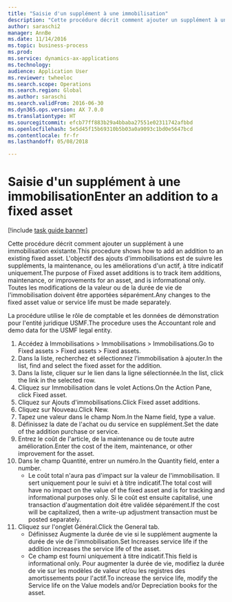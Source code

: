 ```yaml
--- 
title: "Saisie d'un supplément à une immobilisation"
description: "Cette procédure décrit comment ajouter un supplément à une immobilisation existante."
author: saraschi2
manager: AnnBe
ms.date: 11/14/2016
ms.topic: business-process
ms.prod: 
ms.service: dynamics-ax-applications
ms.technology: 
audience: Application User
ms.reviewer: twheeloc
ms.search.scope: Operations
ms.search.region: Global
ms.author: saraschi
ms.search.validFrom: 2016-06-30
ms.dyn365.ops.version: AX 7.0.0
ms.translationtype: HT
ms.sourcegitcommit: efcb77ff883b29a4bbaba27551e02311742afbbd
ms.openlocfilehash: 5e5d45f15b69310b5b03a0a9093c1bd0e5647bcd
ms.contentlocale: fr-fr
ms.lasthandoff: 05/08/2018

---
```

# <a name="enter-an-addition-to-a-fixed-asset"></a><span data-ttu-id="19c9d-103">Saisie d'un supplément à une immobilisation</span><span class="sxs-lookup"><span data-stu-id="19c9d-103">Enter an addition to a fixed asset</span></span>

[!include [task guide banner](../../includes/task-guide-banner.md)]

<span data-ttu-id="19c9d-104">Cette procédure décrit comment ajouter un supplément à une immobilisation existante.</span><span class="sxs-lookup"><span data-stu-id="19c9d-104">This procedure shows how to add an addition to an existing fixed asset.</span></span> <span data-ttu-id="19c9d-105">L'objectif des ajouts d'immobilisations est de suivre les suppléments, la maintenance, ou les améliorations d'un actif, à titre indicatif uniquement.</span><span class="sxs-lookup"><span data-stu-id="19c9d-105">The purpose of Fixed asset additions is to track item additions, maintenance, or improvements for an asset, and is informational only.</span></span> <span data-ttu-id="19c9d-106">Toutes les modifications de la valeur ou de la durée de vie de l'immobilisation doivent être apportées séparément.</span><span class="sxs-lookup"><span data-stu-id="19c9d-106">Any changes to the fixed asset value or service life must be made separately.</span></span>   



<span data-ttu-id="19c9d-107">La procédure utilise le rôle de comptable et les données de démonstration pour l'entité juridique USMF.</span><span class="sxs-lookup"><span data-stu-id="19c9d-107">The procedure uses the Accountant role and demo data for the USMF legal entity.</span></span>

1. <span data-ttu-id="19c9d-108">Accédez à Immobilisations > Immobilisations > Immobilisations.</span><span class="sxs-lookup"><span data-stu-id="19c9d-108">Go to Fixed assets > Fixed assets > Fixed assets.</span></span>
2. <span data-ttu-id="19c9d-109">Dans la liste, recherchez et sélectionnez l'immobilisation à ajouter.</span><span class="sxs-lookup"><span data-stu-id="19c9d-109">In the list, find and select the fixed asset for the addition.</span></span>
3. <span data-ttu-id="19c9d-110">Dans la liste, cliquer sur le lien dans la ligne sélectionnée.</span><span class="sxs-lookup"><span data-stu-id="19c9d-110">In the list, click the link in the selected row.</span></span>
4. <span data-ttu-id="19c9d-111">Cliquez sur Immobilisation dans le volet Actions.</span><span class="sxs-lookup"><span data-stu-id="19c9d-111">On the Action Pane, click Fixed asset.</span></span>
5. <span data-ttu-id="19c9d-112">Cliquez sur Ajouts d'immobilisations.</span><span class="sxs-lookup"><span data-stu-id="19c9d-112">Click Fixed asset additions.</span></span>
6. <span data-ttu-id="19c9d-113">Cliquez sur Nouveau.</span><span class="sxs-lookup"><span data-stu-id="19c9d-113">Click New.</span></span>
7. <span data-ttu-id="19c9d-114">Tapez une valeur dans le champ Nom.</span><span class="sxs-lookup"><span data-stu-id="19c9d-114">In the Name field, type a value.</span></span>
8. <span data-ttu-id="19c9d-115">Définissez la date de l'achat ou du service en supplément.</span><span class="sxs-lookup"><span data-stu-id="19c9d-115">Set the date of the addition purchase or service.</span></span>
9. <span data-ttu-id="19c9d-116">Entrez le coût de l'article, de la maintenance ou de toute autre amélioration.</span><span class="sxs-lookup"><span data-stu-id="19c9d-116">Enter the cost of the item, maintenance, or other improvement for the asset.</span></span>
10. <span data-ttu-id="19c9d-117">Dans le champ Quantité, entrer un numéro.</span><span class="sxs-lookup"><span data-stu-id="19c9d-117">In the Quantity field, enter a number.</span></span>
    * <span data-ttu-id="19c9d-118">Le coût total n'aura pas d'impact sur la valeur de l'immobilisation. Il sert uniquement pour le suivi et à titre indicatif.</span><span class="sxs-lookup"><span data-stu-id="19c9d-118">The total cost will have no impact on the value of the fixed asset and is for tracking and informational purposes only.</span></span> <span data-ttu-id="19c9d-119">Si le coût est ensuite capitalisé, une transaction d'augmentation doit être validée séparément.</span><span class="sxs-lookup"><span data-stu-id="19c9d-119">If the cost will be capitalized, then a write-up adjustment transaction must be posted separately.</span></span>  
11. <span data-ttu-id="19c9d-120">Cliquez sur l'onglet Général.</span><span class="sxs-lookup"><span data-stu-id="19c9d-120">Click the General tab.</span></span>
    * <span data-ttu-id="19c9d-121">Définissez Augmente la durée de vie si le supplément augmente la durée de vie de l'immobilisation.</span><span class="sxs-lookup"><span data-stu-id="19c9d-121">Set Increases service life if the addition increases the service life of the asset.</span></span>  
    * <span data-ttu-id="19c9d-122">Ce champ est fourni uniquement à titre indicatif.</span><span class="sxs-lookup"><span data-stu-id="19c9d-122">This field is informational only.</span></span> <span data-ttu-id="19c9d-123">Pour augmenter la durée de vie, modifiez la durée de vie sur les modèles de valeur et/ou les registres des amortissements pour l'actif.</span><span class="sxs-lookup"><span data-stu-id="19c9d-123">To increase the service life, modify the Service life on the Value models and/or Depreciation books for the asset.</span></span>  


